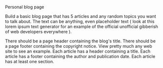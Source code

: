 Personal blog page

Build a basic blog page that has 5 articles and any random topics you want to talk about. The text can be anything, even placeholder text ( look at this lorem ipsum text generator for an example of the official unofficial gibberish of web developers everywhere ).

There should be a page header containing the blog's title.
There should be a page footer containing the copyright notice. View pretty much any web site to see an example.
Each article has a header containing a title.
Each article has a footer containing the author and publication date.
Each article has at least one section.